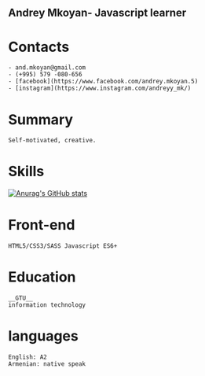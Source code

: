 ## Andrey Mkoyan-  Javascript learner


# Contacts

    - and.mkoyan@gmail.com
    - (+995) 579 -080-656
    - [facebook](https://www.facebook.com/andrey.mkoyan.5)
    - [instagram](https://www.instagram.com/andreyy_mk/)

# Summary
    Self-motivated, creative.


# Skills
[![Anurag's GitHub stats](https://github-readme-stats.vercel.app/api?username=Andrey-Mkoyan)](https://github.com/anuraghazra/github-readme-stats)


# Front-end
    HTML5/CSS3/SASS Javascript ES6+

# Education
    __GTU__
    information technology
    
   
# languages
    English: A2
    Armenian: native speak
